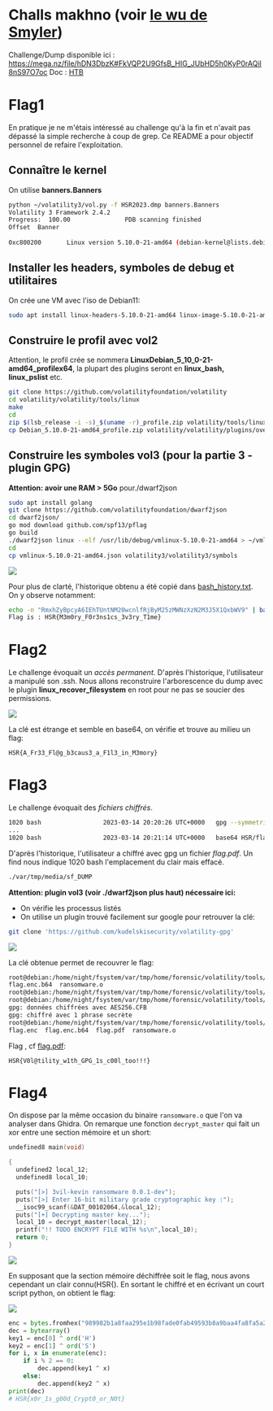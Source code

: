 
# Challs makhno (voir [le wu de Smyler](./Writeup.pdf))

Challenge/Dump disponible ici : https://mega.nz/file/hDN3DbzK#FkVQP2U9GfsB_HIG_JUbHD5h0KyP0rAQiI8nS97O7oc
Doc : [HTB](https://www.hackthebox.com/blog/memory-forensics-volatility-write-up)

# Flag1

En pratique je ne m'étais intéressé au challenge qu'à la fin et n'avait pas dépassé la simple recherche à coup de grep.
Ce README a pour objectif personnel de refaire l'exploitation.

## Connaître le kernel

On utilise **banners.Banners**

```bash
python ~/volatility3/vol.py -f HSR2023.dmp banners.Banners
Volatility 3 Framework 2.4.2
Progress:  100.00               PDB scanning finished                  
Offset  Banner
     
0xc800200       Linux version 5.10.0-21-amd64 (debian-kernel@lists.debian.org) (gcc-10 (Debian 10.2.1-6) 10.2.1 20210110, GNU ld (GNU Binutils for Debian) 2.35.2) #1 SMP Debian 5.10.162-1 (2023-01-21)
```

## Installer les headers, symboles de debug et utilitaires

On crée une VM avec l'iso de Debian11:

```bash
sudo apt install linux-headers-5.10.0-21-amd64 linux-image-5.10.0-21-amd64-dbg git build-essential dwarfdump make zip
```

## Construire le profil avec vol2

Attention, le profil crée se nommera **LinuxDebian_5_10_0-21-amd64_profilex64**, la plupart des plugins seront en **linux_bash, linux_pslist** etc.

```bash
git clone https://github.com/volatilityfoundation/volatility
cd volatility/volatility/tools/linux
make 
cd
zip $(lsb_release -i -s)_$(uname -r)_profile.zip volatility/tools/linux/module.dwarf /usr/lib/debug/boot/System.map-5.10.0-21-amd64
cp Debian_5.10.0-21-amd64_profile.zip volatility/volatility/plugins/overlays/linux
```

## Construire les symboles vol3 (pour la partie 3 - plugin GPG)

**Attention: avoir une RAM > 5Go** pour./dwarf2json

```bash
sudo apt install golang
git clone https://github.com/volatilityfoundation/dwarf2json
cd dwarf2json/
go mod download github.com/spf13/pflag
go build
./dwarf2json linux --elf /usr/lib/debug/vmlinux-5.10.0-21-amd64 > ~/vmlinux-5.10.0-21-amd64.json
cd
cp vmlinux-5.10.0-21-amd64.json volatility3/volatility3/symbols
```

![](./flag1.jpg)

Pour plus de clarté, l'historique obtenu a été copié dans [bash_history.txt](./bash_history.txt). On y observe notamment:

```bash
echo -n "RmxhZyBpcyA6IEhTUntNM20wcnlfRjByM25zMWNzXzN2M3J5X1QxbWV9" | base64 -d 
Flag is : HSR{M3m0ry_F0r3ns1cs_3v3ry_T1me}
```

# Flag2

Le challenge évoquait un *accès permanent*.
D'après l'historique, l'utilisateur a  manipulé son .ssh.
Nous allons reconstruire l'arborescence du dump avec le plugin **linux_recover_filesystem** en root pour ne pas se soucier des permissions.

![](./screen2.jpg)

La clé est étrange et semble en base64, on vérifie et trouve au milieu un flag:

```
HSR{A_Fr33_Fl@g_b3caus3_a_F1l3_in_M3mory}
```


# Flag3

Le challenge évoquait des *fichiers chiffrés*.

```bash
1020 bash                 2023-03-14 20:20:26 UTC+0000   gpg --symmetric --cipher-algo AES-256 -o flag.enc flag.pdf
...
1020 bash                 2023-03-14 20:21:14 UTC+0000   base64 HSR/flag.enc > HSR/flag.enc.b64
```
D'après l'historique, l'utilisateur a chiffré avec gpg un fichier *flag.pdf*.
Un find nous indique 1020 bash l'emplacement du clair mais effacé.

```bash
./var/tmp/media/sf_DUMP
```

**Attention: plugin vol3 (voir ./dwarf2json plus haut) nécessaire ici:**

- On vérifie les processus listés
- On utilise un plugin trouvé facilement sur google pour retrouver la clé:

```bash
git clone 'https://github.com/kudelskisecurity/volatility-gpg'
```

![](./screen3.jpg)

La clé obtenue permet de recouvrer le flag:

```bash
root@debian:/home/night/fsystem/var/tmp/home/forensic/volatility/tools/linux/HSR# ls
flag.enc.b64  ransomware.o
root@debian:/home/night/fsystem/var/tmp/home/forensic/volatility/tools/linux/HSR# base64 -d flag.enc.b64 > flag.enc
root@debian:/home/night/fsystem/var/tmp/home/forensic/volatility/tools/linux/HSR# gpg -d flag.enc > flag.pdf
gpg: données chiffrées avec AES256.CFB
gpg: chiffré avec 1 phrase secrète
root@debian:/home/night/fsystem/var/tmp/home/forensic/volatility/tools/linux/HSR# ls
flag.enc  flag.enc.b64  flag.pdf  ransomware.o
```

Flag , cf [flag.pdf](./flag.pdf):

```
HSR{V0l@tility_w1th_GPG_1s_c00l_too!!!}
```

# Flag4

On dispose par la même occasion du binaire `ransomware.o` que l'on va analyser dans Ghidra.
On remarque une fonction `decrypt_master` qui fait un xor entre une section mémoire et un short:

```c
undefined8 main(void)

{
  undefined2 local_12;
  undefined8 local_10;

  puts("[>] 3vil-kevin ransomware 0.0.1-dev");
  puts("[>] Enter 16-bit military grade cryptographic key :");
  __isoc99_scanf(&DAT_00102064,&local_12);
  puts("[+] Decrypting master key...");
  local_10 = decrypt_master(local_12);
  printf("!! TODO ENCRYPT FILE WITH %s\n",local_10);
  return 0;
}
```

![](./screen4.png)

En supposant que la section mémoire déchiffrée soit le flag, nous avons cependant un clair connu(HSR{).
En sortant le chiffré et en écrivant un court script python, on obtient le flag:

![](./screen4-2.png)

```python
enc = bytes.fromhex("989982b1a8faa295e1b98fade0fab49593b8a9baa4fa8fa5a2959efaa4b7")
dec = bytearray()
key1 = enc[0] ^ ord('H')
key2 = enc[1] ^ ord('S')
for i, x in enumerate(enc):
	if i % 2 == 0:
		dec.append(key1 ^ x)
	else:
		dec.append(key2 ^ x)
print(dec)
# HSR{x0r_1s_g00d_Crypt0_or_N0t}
```
